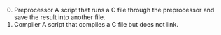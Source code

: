 0. Preprocessor
A script that runs a C file through the preprocessor and save the result into another file.
1. Compiler
A script that compiles a C file but does not link.

